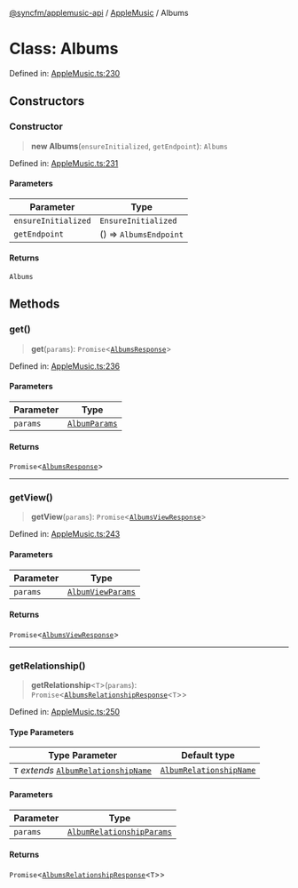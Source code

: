 [@syncfm/applemusic-api](../../../../globals.md) / [AppleMusic](../index.md) / Albums

# Class: Albums

Defined in: [AppleMusic.ts:230](https://github.com/sync-fm/applemusic-api/blob/a6a8471d4d51a41f6bd8af9d95c8abf0126e10f4/src/AppleMusic.ts#L230)

## Constructors

### Constructor

> **new Albums**(`ensureInitialized`, `getEndpoint`): `Albums`

Defined in: [AppleMusic.ts:231](https://github.com/sync-fm/applemusic-api/blob/a6a8471d4d51a41f6bd8af9d95c8abf0126e10f4/src/AppleMusic.ts#L231)

#### Parameters

| Parameter | Type |
| ------ | ------ |
| `ensureInitialized` | `EnsureInitialized` |
| `getEndpoint` | () => `AlbumsEndpoint` |

#### Returns

`Albums`

## Methods

### get()

> **get**(`params`): `Promise`\<[`AlbumsResponse`](../namespaces/AlbumsTypes/interfaces/AlbumsResponse.md)\>

Defined in: [AppleMusic.ts:236](https://github.com/sync-fm/applemusic-api/blob/a6a8471d4d51a41f6bd8af9d95c8abf0126e10f4/src/AppleMusic.ts#L236)

#### Parameters

| Parameter | Type |
| ------ | ------ |
| `params` | [`AlbumParams`](../namespaces/AlbumsTypes/interfaces/AlbumParams.md) |

#### Returns

`Promise`\<[`AlbumsResponse`](../namespaces/AlbumsTypes/interfaces/AlbumsResponse.md)\>

***

### getView()

> **getView**(`params`): `Promise`\<[`AlbumsViewResponse`](../namespaces/AlbumsTypes/interfaces/AlbumsViewResponse.md)\>

Defined in: [AppleMusic.ts:243](https://github.com/sync-fm/applemusic-api/blob/a6a8471d4d51a41f6bd8af9d95c8abf0126e10f4/src/AppleMusic.ts#L243)

#### Parameters

| Parameter | Type |
| ------ | ------ |
| `params` | [`AlbumViewParams`](../namespaces/AlbumsTypes/interfaces/AlbumViewParams.md) |

#### Returns

`Promise`\<[`AlbumsViewResponse`](../namespaces/AlbumsTypes/interfaces/AlbumsViewResponse.md)\>

***

### getRelationship()

> **getRelationship**\<`T`\>(`params`): `Promise`\<[`AlbumsRelationshipResponse`](../namespaces/AlbumsTypes/interfaces/AlbumsRelationshipResponse.md)\<`T`\>\>

Defined in: [AppleMusic.ts:250](https://github.com/sync-fm/applemusic-api/blob/a6a8471d4d51a41f6bd8af9d95c8abf0126e10f4/src/AppleMusic.ts#L250)

#### Type Parameters

| Type Parameter | Default type |
| ------ | ------ |
| `T` *extends* [`AlbumRelationshipName`](../namespaces/AlbumsTypes/type-aliases/AlbumRelationshipName.md) | [`AlbumRelationshipName`](../namespaces/AlbumsTypes/type-aliases/AlbumRelationshipName.md) |

#### Parameters

| Parameter | Type |
| ------ | ------ |
| `params` | [`AlbumRelationshipParams`](../namespaces/AlbumsTypes/interfaces/AlbumRelationshipParams.md) |

#### Returns

`Promise`\<[`AlbumsRelationshipResponse`](../namespaces/AlbumsTypes/interfaces/AlbumsRelationshipResponse.md)\<`T`\>\>

